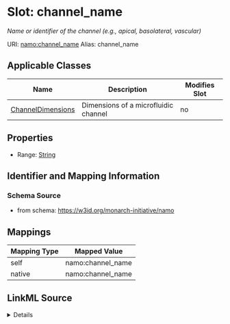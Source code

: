 

# Slot: channel_name 


_Name or identifier of the channel (e.g., apical, basolateral, vascular)_





URI: [namo:channel_name](https://w3id.org/monarch-initiative/namo/channel_name)
Alias: channel_name

<!-- no inheritance hierarchy -->





## Applicable Classes

| Name | Description | Modifies Slot |
| --- | --- | --- |
| [ChannelDimensions](ChannelDimensions.md) | Dimensions of a microfluidic channel |  no  |






## Properties

* Range: [String](String.md)




## Identifier and Mapping Information






### Schema Source


* from schema: https://w3id.org/monarch-initiative/namo




## Mappings

| Mapping Type | Mapped Value |
| ---  | ---  |
| self | namo:channel_name |
| native | namo:channel_name |




## LinkML Source

<details>
```yaml
name: channel_name
description: Name or identifier of the channel (e.g., apical, basolateral, vascular)
from_schema: https://w3id.org/monarch-initiative/namo
rank: 1000
alias: channel_name
owner: ChannelDimensions
domain_of:
- ChannelDimensions
range: string

```
</details>